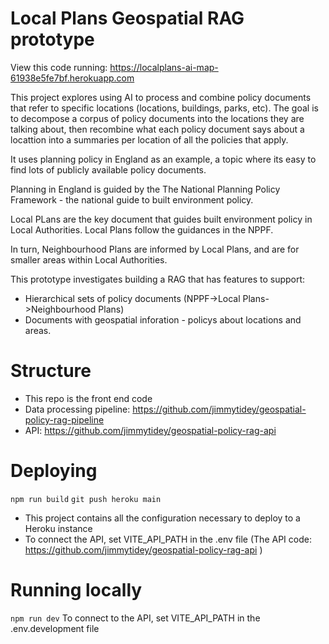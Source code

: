 # Local Plans Geospatial RAG prototype

View this code running: https://localplans-ai-map-61938e5fe7bf.herokuapp.com

This project explores using AI to process and combine policy documents that refer to specific locations (locations, buildings, parks, etc). The goal is to decompose a corpus of policy documents into the locations they are talking about, then recombine what each policy document says about a locattion into a summaries per location of all the policies that apply.

It uses planning policy in England as an example, a topic where its easy to find lots of publicly available policy documents.

Planning in England is guided by the The National Planning Policy Framework - the national guide to built environment policy.

Local PLans are the key document that guides built environment policy in Local Authorities. Local Plans follow the guidances in the NPPF.

In turn, Neighbourhood Plans are informed by Local Plans, and are for smaller areas within Local Authorities.

This prototype investigates building a RAG that has features to support:

- Hierarchical sets of policy documents (NPPF->Local Plans->Neighbourhood Plans)
- Documents with geospatial inforation - policys about locations and areas.

# Structure

- This repo is the front end code
- Data processing pipeline: https://github.com/jimmytidey/geospatial-policy-rag-pipeline
- API: https://github.com/jimmytidey/geospatial-policy-rag-api

# Deploying

`npm run build`
`git push heroku main`

- This project contains all the configuration necessary to deploy to a Heroku instance
- To connect the API, set VITE_API_PATH in the .env file (The API code: https://github.com/jimmytidey/geospatial-policy-rag-api )

# Running locally

`npm run dev`
To connect to the API, set VITE_API_PATH in the .env.development file
